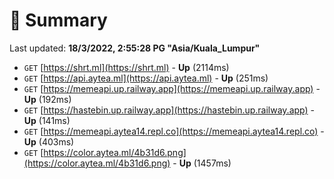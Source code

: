 # 📖 Summary
Last updated: **18/3/2022, 2:55:28 PG "Asia/Kuala_Lumpur"**

- `GET` [https://shrt.ml](https://shrt.ml) - **Up** (2114ms)
- `GET` [https://api.aytea.ml](https://api.aytea.ml) - **Up** (251ms)
- `GET` [https://memeapi.up.railway.app](https://memeapi.up.railway.app) - **Up** (192ms)
- `GET` [https://hastebin.up.railway.app](https://hastebin.up.railway.app) - **Up** (141ms)
- `GET` [https://memeapi.aytea14.repl.co](https://memeapi.aytea14.repl.co) - **Up** (403ms)
- `GET` [https://color.aytea.ml/4b31d6.png](https://color.aytea.ml/4b31d6.png) - **Up** (1457ms)
